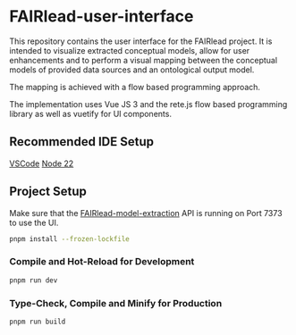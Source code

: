 # FAIRlead-user-interface

This repository contains the user interface for the FAIRlead project.
It is intended to visualize extracted conceptual models, allow for user enhancements and to perform a visual mapping between the conceptual models of provided data sources and an ontological output model.

The mapping is achieved with a flow based programming approach.

The implementation uses Vue JS 3 and the rete.js flow based programming library as well as vuetify for UI components.

## Recommended IDE Setup

[VSCode](https://code.visualstudio.com/)
[Node 22](https://nodejs.org)

## Project Setup

Make sure that the [FAIRlead-model-extraction](https://github.com/Cpprentice/FAIRlead-model-extraction) API is running on Port 7373 to use the UI.

```sh
pnpm install --frozen-lockfile
```

### Compile and Hot-Reload for Development

```sh
pnpm run dev
```

### Type-Check, Compile and Minify for Production

```sh
pnpm run build
```
